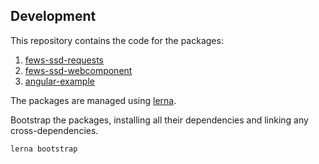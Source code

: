 ## Development

This repository contains the code for the packages:

1. [fews-ssd-requests](packages/fews-ssd-request)
2. [fews-ssd-webcomponent](packages/fews-ssd-webcomponent)
3. [angular-example](packages/angular-example)

The packages are managed using [lerna](https://lerna.js.org/).

Bootstrap the packages, installing all their dependencies and linking any cross-dependencies.
```
lerna bootstrap
```